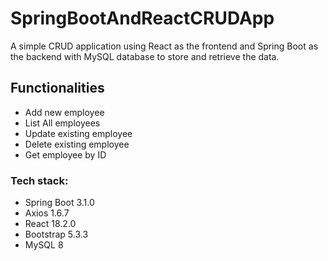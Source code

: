 # SpringBootAndReactCRUDApp

A simple CRUD application using React as the frontend and Spring Boot as the backend with MySQL database to store and retrieve the data.

## Functionalities
- Add new employee
- List All employees
- Update existing employee
- Delete existing employee
- Get employee by ID

### Tech stack:
- Spring Boot 3.1.0
- Axios 1.6.7
- React 18.2.0
- Bootstrap 5.3.3
- MySQL 8



